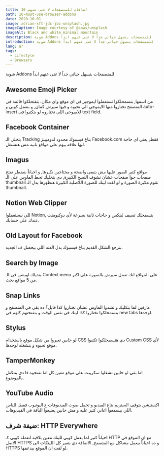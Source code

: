 ```yaml
---
title: 10 اضافات للمتصفحات لا غنى عنهم
path: 10-must-use-browser-addons
date: 2020-10-01
image: adrian-xft-jdc-jbc-unsplash.jpg
imageCaption: Image courtesy of @aows/unsplash
imageAlt: Black and white minimal mountain
description: شوية Addons للمتصفحات بتسهل حياتي جداً لا غنى عنهم ابداً
introduction: شوية Addons للمتصفحات بتسهل حياتي جداً لا غنى عنهم ابداً
lang: ar
tags:
  - Lifestyle
  - Browsers
---
```


شوية Addons للمتصفحات بتسهل حياتي جداً لا غنى عنهم ابداً

## Awesome Emoji Picker

من اسمها, بتسمحلكوا تستعملوا ايموجيز في اي موقع واي مكان. بتفتحلكوا قائمة في المتصفح تختاروا منها الايموجي الي تحبوه و فيها سيرش كمان, و بتعمل كوبي و auto-insert للايموجي اللي تختاروه لو بتكتبوا في text field.

## Facebook Container

بتخلي الـ Tracking بتاع فيسبوك محدود لدوميينز Facebook.com فقط, يعني اي حاجة ليها علاقة بيهم على مواقع تانية مش هتشتغل.

## Imagus

مواقع كتير الصور عليها مش بتبقى واضحة و محتاجين نكبرها, و احياناً بنضطر نفتح صفحات جوا صفحات عشان نشوف النسخ الكبيرة, دي بتخليك تحط الماوس على الـ thumbnail تقوم مكبرة الصورة و لو لقت لينك للصورة اللاصلية الكبيرة هتظهرها بدل الـ thumbnail.

## Notion Web Clipper

للي بيستعملوا Notion, بتسمحلك تسيف لينكس و حاجات تانية بسرعة لأي دوكيومنت عندك على حسابك.

## Old Layout for Facebook

بترجع الشكل القديم بتاع فيسبوك بدل العته اللي بيحصل ف الجديد.

## Search by Image

بتديلك اوبشن في الـ Context menu على المواقع انك تعمل سيرش بالصورة على اكتر من 5 مواقع بحث.

## Snap Links

عارفين لما بتكليك و تشدوا الماوس عشان تختاروا كذا فايل؟ ده بقى في المتصفح و بتسمحلكوا تختاروا كذا لينك في نفس الوقت و بتفتحتهم كلهم في new tabs لوحدها.

## Stylus

لو حابين تغيروا من شكل موقع باستخدام CSS دي هتسمحلكوا تكتبوا Custom CSS لأي موقع تحبوه و بتشغله لوحدها.

## TamperMonkey

اما بقى لو حابين تشغلوا سكريبت على موقع معين كل اما تفتحوه فا دي بتتكفل بالموضوع.

## YouTube Audio

اكستنشن بتوقف الستريم بتاع الفيديو و تحمل صوت الفيديوهات ع اليوتيوب فقط, للناس اللي بيسمعوا اغاني كتير عليه و مش حابين يضيعوا الباقة في الفيديوهات.

## ضيفة شرف: HTTP Everywhere

احياناً كتير لما بعمل كوبي للينك معين بلاقيه اتعمله كوبي كـ HTTP مع ان الموقع في الاصل HTTPS و ده احياناً بيعمل مشاكل مع المتصفح, الاضافة دي بتغير كل اللينكات الى HTTPS لو لقت ان الموقع بيدعمها.
